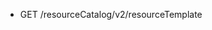 <!--
    ATTENTION: This file was generated via gradle!
               Do NOT manually edit this file! Any such changes will be overwritten!
-->

* GET /resourceCatalog/v2/resourceTemplate
